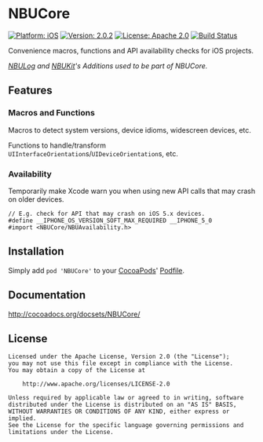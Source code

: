 
NBUCore
=======

[![Platform: iOS](https://img.shields.io/cocoapods/p/NBUCore.svg?style=flat)](http://cocoadocs.org/docsets/NBUCore/)
[![Version: 2.0.2](https://img.shields.io/cocoapods/v/NBUCore.svg?style=flat)](http://cocoadocs.org/docsets/NBUCore/)
[![License: Apache 2.0](https://img.shields.io/cocoapods/l/NBUCore.svg?style=flat)](http://cocoadocs.org/docsets/NBUCore/)
[![Build Status](http://img.shields.io/travis/CyberAgent/iOS-NBUCore/master.svg?style=flat)](https://travis-ci.org/CyberAgent/iOS-NBUCore)

Convenience macros, functions and API availability checks for iOS projects.

_[NBULog](https://github.com/CyberAgent/iOS-NBULog) and [NBUKit](https://github.com/CyberAgent/iOS-NBUKit)'s Additions used to be part of NBUCore._

## Features

### Macros and Functions

Macros to detect system versions, device idioms, widescreen devices, etc.

Functions to handle/transform `UIInterfaceOrientation`s/`UIDeviceOrientation`s, etc.

### Availability

Temporarily make Xcode warn you when using new API calls that may crash on older devices.

```obj-c
// E.g. check for API that may crash on iOS 5.x devices.
#define __IPHONE_OS_VERSION_SOFT_MAX_REQUIRED __IPHONE_5_0
#import <NBUCore/NBUAvailability.h>

```

## Installation

Simply add `pod 'NBUCore'` to your [CocoaPods](http://cocoapods.org)' [Podfile](http://docs.cocoapods.org/podfile.html).

## Documentation

http://cocoadocs.org/docsets/NBUCore/

## License

    Licensed under the Apache License, Version 2.0 (the "License");
    you may not use this file except in compliance with the License. 
    You may obtain a copy of the License at

        http://www.apache.org/licenses/LICENSE-2.0

    Unless required by applicable law or agreed to in writing, software
    distributed under the License is distributed on an "AS IS" BASIS,
    WITHOUT WARRANTIES OR CONDITIONS OF ANY KIND, either express or implied.
    See the License for the specific language governing permissions and
    limitations under the License.

